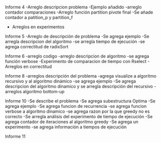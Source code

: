 Informe 4
-Arreglo descripcion problema
-Ejemplo añadido
-arreglo contador comparaciones
-Arreglo función partition pivote final
-Se añade contador a patition_p y partition_f
- Arreglos en experimentos

Informe 5
-Arreglo de descripción de problema
-Se agrega ejemplo
-Se arregla descripcion del algoritmo
-se arregla tiempo de ejecución
-se agrega correctitud de radixSort


Informe 6
-arreglo codigo
-arreglo descripcion de algoritmo
-se agrega función verbose
-Experimento de comparacion de tiempo con Rselect
-Arreglos en correctitud


Informe 8
-arreglos descripción del problema
-agrega visualize a algoritmo recursivo y al algoritmo dinámico
-se agrega ejemplo
-Se agrega descripcion del algoritmo dinamico y se arregla descripción del recursivo
-arreglos algoritmo bottom-up


Informe 10
-Se describe el problema
-Se agrega subestructura Optima
-Se agrega ejemplo
-Se agrega funcion de recurrencia
-se agrega funcion verbose a algoritmo dinamico
-se agrega razon por la que greedy no es correcto
-Se arregla análisis del experimento de tiempo de ejecución
-Se agrega contador de iteraciones al algoritmo greedy
-Se agrega un experimento
-se agrega información a tiempos de ejecución


Informe 11

